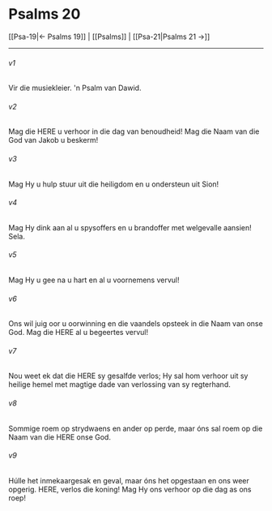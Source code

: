 # Psalms 20

[[Psa-19|← Psalms 19]] | [[Psalms]] | [[Psa-21|Psalms 21 →]]
***

###### v1
Vir die musiekleier. 'n Psalm van Dawid. 
###### v2
Mag die HERE u verhoor in die dag van benoudheid! Mag die Naam van die God van Jakob u beskerm! 
###### v3
Mag Hy u hulp stuur uit die heiligdom en u ondersteun uit Sion! 
###### v4
Mag Hy dink aan al u spysoffers en u brandoffer met welgevalle aansien! Sela. 
###### v5
Mag Hy u gee na u hart en al u voornemens vervul! 
###### v6
Ons wil juig oor u oorwinning en die vaandels opsteek in die Naam van onse God. Mag die HERE al u begeertes vervul! 
###### v7
Nou weet ek dat die HERE sy gesalfde verlos; Hy sal hom verhoor uit sy heilige hemel met magtige dade van verlossing van sy regterhand. 
###### v8
Sommige roem op strydwaens en ander op perde, maar óns sal roem op die Naam van die HERE onse God. 
###### v9
Húlle het inmekaargesak en geval, maar óns het opgestaan en ons weer opgerig. HERE, verlos die koning! Mag Hy ons verhoor op die dag as ons roep! 
